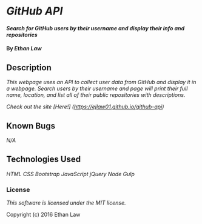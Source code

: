 # _GitHub API_

#### _Search for GitHub users by their username and display their info and repositories_

#### By _**Ethan Law**_

## Description

_This webpage uses an API to collect user data from GitHub and display it in a webpage.  Search users by their username and page will print their full name, location, and list all of their public repositories with descriptions._

_Check out the site [Here!] (https://ejlaw01.github.io/github-api)_

## Known Bugs

_N/A_

## Technologies Used

_HTML_
_CSS_
_Bootstrap_
_JavaScript_
_jQuery_
_Node_
_Gulp_

### License

_This software is licensed under the MIT license._

Copyright (c) 2016 Ethan Law
